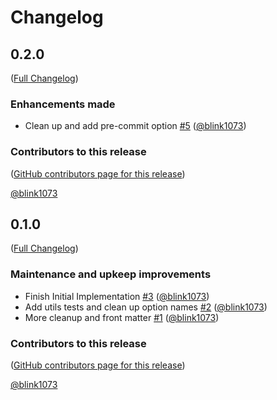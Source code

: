 # Changelog

<!-- <START NEW CHANGELOG ENTRY> -->

## 0.2.0

([Full Changelog](https://github.com/blink1073/hatch_jupyter_builder/compare/v0.1.0...a2d21ea9e635db39fd8917a3f89e1b52a7b8b15c))

### Enhancements made

- Clean up and add pre-commit option [#5](https://github.com/blink1073/hatch_jupyter_builder/pull/5) ([@blink1073](https://github.com/blink1073))

### Contributors to this release

([GitHub contributors page for this release](https://github.com/blink1073/hatch_jupyter_builder/graphs/contributors?from=2022-05-14&to=2022-05-18&type=c))

[@blink1073](https://github.com/search?q=repo%3Ablink1073%2Fhatch_jupyter_builder+involves%3Ablink1073+updated%3A2022-05-14..2022-05-18&type=Issues)

<!-- <END NEW CHANGELOG ENTRY> -->

## 0.1.0

([Full Changelog](https://github.com/blink1073/hatch_jupyter_builder/compare/e5628cbc0407fa230ceea54cc12ef946cc1281e2...acf4d62bd0158d5344055eba9418c1c8e18b14a6))

### Maintenance and upkeep improvements

- Finish Initial Implementation [#3](https://github.com/blink1073/hatch_jupyter_builder/pull/3) ([@blink1073](https://github.com/blink1073))
- Add utils tests and clean up option names [#2](https://github.com/blink1073/hatch_jupyter_builder/pull/2) ([@blink1073](https://github.com/blink1073))
- More cleanup and front matter [#1](https://github.com/blink1073/hatch_jupyter_builder/pull/1) ([@blink1073](https://github.com/blink1073))

### Contributors to this release

([GitHub contributors page for this release](https://github.com/blink1073/hatch_jupyter_builder/graphs/contributors?from=2022-05-13&to=2022-05-14&type=c))

[@blink1073](https://github.com/search?q=repo%3Ablink1073%2Fhatch_jupyter_builder+involves%3Ablink1073+updated%3A2022-05-13..2022-05-14&type=Issues)
